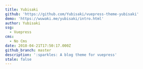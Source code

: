 ```yaml
---
title: Yubisaki
github: 'https://github.com/Yubisaki/vuepress-theme-yubisaki'
demo: 'https://wuwaki.me/yubisaki/intro.html'
author: Yubisaki
ssg:
  - Vuepress
cms:
  - No Cms
date: 2018-04-21T17:50:17.000Z
github_branch: master
description: ':sparkles: A blog theme for vuepress'
stale: false
---
```


